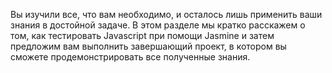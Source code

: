 Вы изучили все, что вам необходимо, и осталось лишь применить ваши знания в достойной задаче. В этом разделе мы кратко расскажем о том, как тестировать Javascript при помощи Jasmine и затем предложим вам выполнить завершающий проект, в котором вы сможете продемонстрировать все полученные знания.
